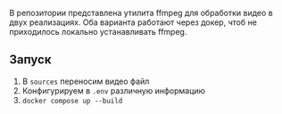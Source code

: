 В репозитории представлена утилита ffmpeg для обработки видео в двух реализациях.
Оба варианта работают через докер, чтоб не приходилось локально устанавливать ffmpeg.

## Запуск

1. В `sources` переносим видео файл
2. Конфигурируем в `.env` различную информацию
3. `docker compose up --build`

